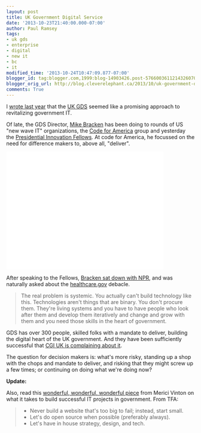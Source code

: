 ```yaml
---
layout: post
title: UK Government Digital Service
date: '2013-10-23T21:40:00.000-07:00'
author: Paul Ramsey
tags:
- uk gds
- enterprise
- digital
- new it
- bc
- it
modified_time: '2013-10-24T10:47:09.877-07:00'
blogger_id: tag:blogger.com,1999:blog-14903426.post-5766003611214326070
blogger_orig_url: http://blog.cleverelephant.ca/2013/10/uk-government-digital-service.html
comments: True
---
```


I [wrote last year](/2013/02/digitalcabinetofficegovuk.html) that the [UK GDS](http://digital.cabinetoffice.gov.uk) seemed like a promising approach to revitalizing government IT. 

Of late, the GDS Director, [Mike Bracken](http://mikebracken.com) has been doing to rounds of US "new wave IT" organizations, the [Code for America](http://codeforamerica.org) group and yesterday the [Presidential Innovation Fellows](http://www.whitehouse.gov/innovationfellows). At code for America, he focussed on the need for difference makers to, above all, "deliver".

<iframe width="420" height="315" src="//www.youtube.com/embed/3bK9B8_0FDQ" frameborder="0" allowfullscreen></iframe>

After speaking to the Fellows, [Bracken sat down with NPR](http://www.npr.org/blogs/alltechconsidered/2013/10/23/240268497/u-k-official-urges-u-s-government-to-adopt-a-digital-core), and was naturally asked about the [healthcare.gov](http://healthcare.gov) debacle.

> The real problem is systemic. You actually can't build technology like this. Technologies aren't things that are binary. You don't procure them. They're living systems and you have to have people who look after them and develop them iteratively and change and grow with them and you need those skills in the heart of government.

GDS has over 300 people, skilled folks with a mandate to deliver, building the digital heart of the UK government. And they have been sufficiently successful that [CGI UK is complaining about it](http://www.computerworlduk.com/news/public-sector/3460347/cgi-president-slams-government-reforms-warns-investment-will-be-taken-abroad/?olo=rss). 

The question for decision makers is: what's more risky, standing up a shop with the chops and mandate to deliver, and risking that they might screw up a few times; or continuing on doing what we're doing now?

**Update:**

Also, read this [wonderful, wonderful, wonderful piece](http://techpresident.com/news/24451/9-things-you-should-know-debating-healthcaregov-someone-who-actually-launched-successful) from Merici Vinton on what it takes to build successful IT projects in government. From TFA:

> * Never build a website that's too big to fail; instead, start small.
> * Let's do open source when possible (preferably always). 
> * Let's have in house strategy, design, and tech.



